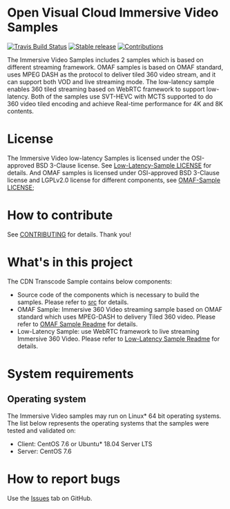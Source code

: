 # Open Visual Cloud Immersive Video Samples
[![Travis Build Status](https://travis-ci.com/OpenVisualCloud/Immersive-Video-Sample.svg?branch=master)](https://travis-ci.com/OpenVisualCloud/Immersive-Video-Sample)
[![Stable release](https://img.shields.io/badge/latest_release-v1.0-green.svg)](https://github.com/OpenVisualCloud/Immersive-Video-Sample/releases/tag/v1.0)
[![Contributions](https://img.shields.io/badge/contributions-welcome-blue.svg)](https://github.com/OpenVisualCloud/Immersive-Video-Sample/wiki)

The Immersive Video Samples includes 2 samples which is based on different streaming framework. OMAF samples is based on OMAF standard, uses MPEG DASH as the protocol to deliver tiled 360 video stream, and it can support both VOD and live streaming mode. The low-latency sample enables 360 tiled streaming based on WebRTC framework to support low-latency. Both of the samples use SVT-HEVC with MCTS supported to do 360 video tiled encoding and achieve Real-time performance for 4K and 8K contents.  

# License
The Immersive Video low-latency Samples is licensed under the OSI-approved BSD 3-Clause license. See [Low-Latency-Sample LICENSE](low-latency-sample/LICENSE) for details. And OMAF samples is licensed under OSI-approved BSD 3-Clause license and LGPLv2.0 license for different components, see [OMAF-Sample LICENSE](src/LICENSE);

# How to contribute
See [CONTRIBUTING](CONTRIBUTING.md) for details. Thank you!

# What's in this project
The CDN Transcode Sample contains below components:
-  Source code of the components which is necessary to build the samples. Please refer to [src](src/README.md) for details.
-  OMAF Sample: Immersive 360 Video streaming sample based on OMAF standard which uses MPEG-DASH to delivery Tiled 360 video. Please refer to [OMAF Sample Readme](OMAF-Sample/README.md) for details.
-  Low-Latency Sample: use WebRTC framework to live streaming Immersive 360 Video. Please refer to [Low-Latency Sample Readme](Low-Latency-Sample/README.md) for details.

# System requirements
## Operating system
The Immersive Video samples may run on Linux* 64 bit operating systems. The list below represents the operating systems that the samples were tested and validated on:
- Client: CentOS 7.6 or Ubuntu* 18.04 Server LTS
- Server: CentOS 7.6

# How to report bugs
Use the [Issues](https://github.com/OpenVisualCloud/Immersive-Video-Sample/issues) tab on GitHub.